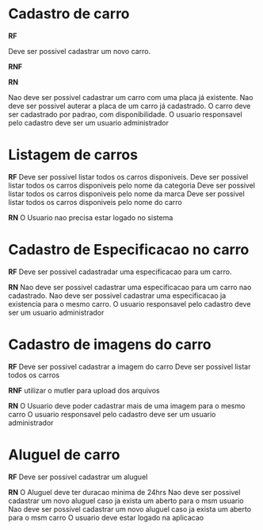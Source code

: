 # Cadastro de carro

**RF**
<!-- Requisitos funcionais -->
Deve ser possivel cadastrar um novo carro.


**RNF**
<!-- Requisitos não funcionais -->

**RN**
<!-- Regra de negocios -->
Nao deve ser possivel cadastrar um carro com uma placa já existente.
Nao deve ser possivel auterar a placa de um carro já cadastrado.
O carro deve ser cadastrado por padrao, com disponibilidade.
O usuario responsavel pelo cadastro deve ser um usuario administrador

# Listagem de carros

**RF**
Deve ser possivel listar todos os carros disponiveis.
Deve ser possivel listar todos os carros disponiveis pelo nome da categoria
Deve ser possivel listar todos os carros disponiveis pelo nome da marca
Deve ser possivel listar todos os carros disponiveis pelo nome do carro


**RN**
O Usuario nao precisa estar logado no sistema


# Cadastro de Especificacao no carro

**RF**
Deve ser possivel cadastradar uma especificacao para um carro.


**RN**
Nao deve ser possivel cadastrar uma especificacao para um carro nao cadastrado.
Nao deve ser possivel cadastrar uma especificacao ja existencia para o mesmo carro.
O usuario responsavel pelo cadastro deve ser um usuario administrador

# Cadastro de imagens do carro

**RF**
Deve ser possivel cadastrar a imagem do carro
Deve ser possivel listar todos os carros

**RNF**
utilizar o mutler para upload dos arquivos

**RN**
O Usuario deve poder cadastrar mais de uma imagem para o mesmo carro
O usuario responsavel pelo cadastro deve ser um usuario administrador

# Aluguel de carro

**RF**
Deve ser possivel cadastrar um aluguel

**RN**
O Aluguel deve ter duracao minima de 24hrs
Nao deve ser possivel cadastrar um novo aluguel caso ja exista um aberto para o msm usuario
Nao deve ser possivel cadastrar um novo aluguel caso ja exista um aberto para o msm carro
O usuario deve estar logado na aplicacao